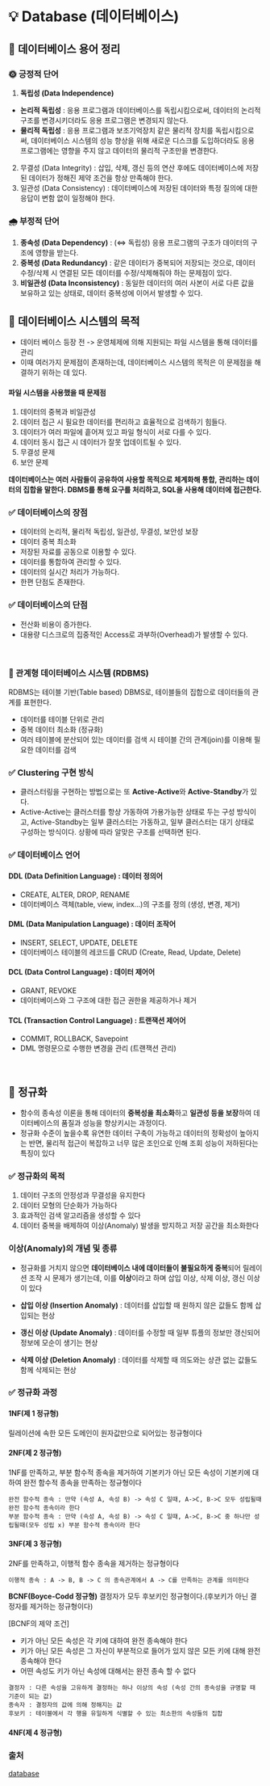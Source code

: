 # 💡 Database (데이터베이스)

## 📌 데이터베이스 용어 정리

### 🌞 긍정적 단어
1. **독립성 (Data Independence)**
- **논리적 독립성** : 응용 프로그램과 데이터베이스를 독립시킴으로써, 데이터의 논리적 구조를 변경시키더라도 응용 프로그램은 변경되지 않는다.
- **물리적 독립성** : 응용 프로그램과 보조기억장치 같은 물리적 장치를 독립시킴으로써, 데이터베이스 시스템의 성능 향상을 위해 새로운 디스크를 도입하더라도 응용 프로그램에는 영향을 주지 않고 데이터의 물리적 구조만을 변경한다.
2. 무결성 (Data Integrity) : 삽입, 삭제, 갱신 등의 연산 후에도 데이터베이스에 저장된 데이터가 정해진 제약 조건을 항상 만족해야 한다.
3. 일관성 (Data Consistency) : 데이터베이스에 저장된 데이터와 특정 질의에 대한 응답이 변함 없이 일정해야 한다.

### 🌧️ 부정적 단어
1. **종속성 (Data Dependency)** : (⇔ 독립성) 응용 프로그램의 구조가 데이터의 구조에 영향을 받는다.
2. **중복성 (Data Redundancy)** : 같은 데이터가 중복되어 저장되는 것으로, 데이터 수정/삭제 시 연결된 모든 데이터를 수정/삭제해줘야 하는 문제점이 있다.
3. **비일관성 (Data Inconsistency)** : 동일한 데이터의 여러 사본이 서로 다른 값을 보유하고 있는 상태로, 데이터 중복성에 이어서 발생할 수 있다.

## 📌 데이터베이스 시스템의 목적
- 데이터 베이스 등장 전 -> 운영체제에 의해 지원되는 파일 시스템을 통해 데이터를 관리
- 이때 여러가지 문제점이 존재하는데, 데이터베이스 시스템의 목적은 이 문제점을 해결하기 위하는 데 있다. 

#### 파일 시스템을 사용했을 때 문제점
1. 데이터의 중복과 비일관성
2. 데이터 접근 시 필요한 데이터를 편리하고 효율적으로 검색하기 힘들다.
3. 데이터가 여러 파일에 흩어져 있고 파일 형식이 서로 다를 수 있다.
4. 데이터 동시 접근 시 데이터가 잘못 업데이트될 수 있다.
5. 무결성 문제
6. 보안 문제

**데이터베이스는 여러 사람들이 공유하여 사용할 목적으로 체계화해 통합, 관리하는 데이터의 집합을 말한다. DBMS를 통해 요구를 처리하고, SQL을 사용해 데이터에 접근한다.** 

### ✅ 데이터베이스의 장점

- 데이터의 논리적, 물리적 독립성, 일관성, 무결성, 보안성 보장
- 데이터 중복 최소화
- 저장된 자료를 공동으로 이용할 수 있다.
- 데이터를 통합하여 관리할 수 있다.
- 데이터의 실시간 처리가 가능하다.
- 한편 단점도 존재한다.

### ✅ 데이터베이스의 단점

- 전산화 비용이 증가한다.
- 대용량 디스크로의 집중적인 Access로 과부하(Overhead)가 발생할 수 있다.

<br>

### 🔧 관계형 데이터베이스 시스템 (RDBMS)

RDBMS는 테이블 기반(Table based) DBMS로, 테이블들의 집합으로 데이터들의 관계를 표현한다.

- 데이터를 테이블 단위로 관리
- 중복 데이터 최소화 (정규화)
- 여러 테이블에 분산되어 있는 데이터를 검색 시 테이블 간의 관계(join)를 이용해 필요한 데이터를 검색

### ✅ Clustering 구현 방식
- 클러스터링을 구현하는 방법으로는 또 **Active-Active**와 **Active-Standby**가 있다. 
- Active-Active는 클러스터를 항상 가동하여 가용가능한 상태로 두는 구성 방식이고, Active-Standby는 일부 클러스터는 가동하고, 일부 클러스터는 대기 상태로 구성하는 방식이다. 상황에 따라 알맞은 구조를 선택하면 된다.

### ✅ 데이터베이스 언어

#### DDL (Data Definition Language) : 데이터 정의어
- CREATE, ALTER, DROP, RENAME
- 데이터베이스 객체(table, view, index...)의 구조를 정의 (생성, 변경, 제거)

#### DML (Data Manipulation Language) : 데이터 조작어
- INSERT, SELECT, UPDATE, DELETE
- 데이터베이스 테이블의 레코드를 CRUD (Create, Read, Update, Delete)

#### DCL (Data Control Language) : 데이터 제어어
- GRANT, REVOKE
- 데이터베이스와 그 구조에 대한 접근 권한을 제공하거나 제거

#### TCL (Transaction Control Language) : 트랜잭션 제어어
- COMMIT, ROLLBACK, Savepoint
- DML 명령문으로 수행한 변경을 관리 (트랜잭션 관리)

<br>

## 📌 정규화

- 함수의 종속성 이론을 통해 데이터의 **중복성을 최소화**하고 **일관성 등을 보장**하여 데이터베이스의 품질과 성능을 향상키시는 과정이다. 
- 정규화 수준이 높을수록 유연한 데이터 구축이 가능하고 데이터의 정확성이 높아지는 반면, 물리적 접근이 복잡하고 너무 많은 조인으로 인해 조회 성능이 저하된다는 특징이 있다

### ✅ 정규화의 목적
1. 데이터 구조의 안정성과 무결성을 유지한다
2. 데이터 모형의 단순화가 가능하다
3. 효과적인 검색 알고리즘을 생성할 수 있다
4. 데이터 중복을 배제하여 이상(Anomaly) 발생을 방지하고 저장 공간을 최소화한다

### 이상(Anomaly)의 개념 및 종류
- 정규화를 거치지 않으면 **데이터베이스 내에 데이터들이 불필요하게 중복**되어 릴레이션 조작 시 문제가 생기는데, 이를 **이상**이라고 하며 삽입 이상, 삭제 이상, 갱신 이상이 있다

- **삽입 이상 (Insertion Anomaly)** : 데이터를 삽입할 때 원하지 않은 값들도 함께 삽입되는 현상
- **갱신 이상 (Update Anomaly)** : 데이터를 수정할 때 일부 튜플의 정보만 갱신되어 정보에 모순이 생기는 현상
- **삭제 이상 (Deletion Anomaly)** : 데이터를 삭제할 때 의도와는 상관 없는 값들도 함께 삭제되는 현상

### ✅ 정규화 과정

#### 1NF(제 1 정규형)

릴레이션에 속한 모든 도메인이 원자값만으로 되어있는 정규형이다

#### 2NF(제 2 정규형)

1NF를 만족하고, 부분 함수적 종속을 제거하여 기본키가 아닌 모든 속성이 기본키에 대하여 완전 함수적 종속을 만족하는 정규형이다

```
완전 함수적 종속 : 만약 (속성 A, 속성 B) -> 속성 C 일때, A->C, B->C 모두 성립될때 완전 함수적 종속이라 한다
부분 함수적 종속 : 만약 (속성 A, 속성 B) -> 속성 C 일때, A->C, B->C 중 하나만 성립될때(모두 성립 x) 부분 함수적 종속이라 한다
```

#### 3NF(제 3 정규형)

2NF를 만족하고, 이행적 함수 종속을 제거하는 정규형이다

```
이행적 종속 : A -> B, B -> C 의 종속관계에서 A -> C를 만족하는 관계를 의미한다
```

**BCNF(Boyce-Codd 정규형)**
결정자가 모두 후보키인 정규형이다.(후보키가 아닌 결정자를 제거하는 정규형이다)

[BCNF의 제약 조건]

- 키가 아닌 모든 속성은 각 키에 대하여 완전 종속해야 한다
- 키가 아닌 모든 속성은 그 자신이 부분적으로 들어가 있지 않은 모든 키에 대해 완전 종속해야 한다
- 어떤 속성도 키가 아닌 속성에 대해서는 완전 종속 할 수 없다

```
결정자 : 다른 속성을 고유하게 결정하는 하나 이상의 속성 (속성 간의 종속성을 규명할 때 기준이 되는 값)
종속자 : 결정자의 값에 의해 정해지는 값
후보키 : 테이블에서 각 행을 유일하게 식별할 수 있는 최소한의 속성들의 집합  
```

#### 4NF(제 4 정규형)


### 출처

<a href="https://github.com/Seogeurim/CS-study/tree/main/contents/database">database</a>

